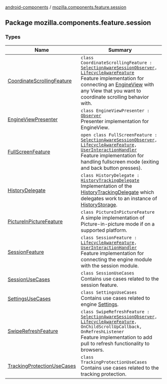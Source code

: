 [android-components](../index.md) / [mozilla.components.feature.session](./index.md)

## Package mozilla.components.feature.session

### Types

| Name | Summary |
|---|---|
| [CoordinateScrollingFeature](-coordinate-scrolling-feature/index.md) | `class CoordinateScrollingFeature : `[`SelectionAwareSessionObserver`](../mozilla.components.browser.session/-selection-aware-session-observer/index.md)`, `[`LifecycleAwareFeature`](../mozilla.components.support.base.feature/-lifecycle-aware-feature/index.md)<br>Feature implementation for connecting an [EngineView](../mozilla.components.concept.engine/-engine-view/index.md) with any View that you want to coordinate scrolling behavior with. |
| [EngineViewPresenter](-engine-view-presenter/index.md) | `class EngineViewPresenter : `[`Observer`](../mozilla.components.browser.session/-session-manager/-observer/index.md)<br>Presenter implementation for EngineView. |
| [FullScreenFeature](-full-screen-feature/index.md) | `open class FullScreenFeature : `[`SelectionAwareSessionObserver`](../mozilla.components.browser.session/-selection-aware-session-observer/index.md)`, `[`LifecycleAwareFeature`](../mozilla.components.support.base.feature/-lifecycle-aware-feature/index.md)`, `[`UserInteractionHandler`](../mozilla.components.support.base.feature/-user-interaction-handler/index.md)<br>Feature implementation for handling fullscreen mode (exiting and back button presses). |
| [HistoryDelegate](-history-delegate/index.md) | `class HistoryDelegate : `[`HistoryTrackingDelegate`](../mozilla.components.concept.engine.history/-history-tracking-delegate/index.md)<br>Implementation of the [HistoryTrackingDelegate](../mozilla.components.concept.engine.history/-history-tracking-delegate/index.md) which delegates work to an instance of [HistoryStorage](../mozilla.components.concept.storage/-history-storage/index.md). |
| [PictureInPictureFeature](-picture-in-picture-feature/index.md) | `class PictureInPictureFeature`<br>A simple implementation of Picture-in-picture mode if on a supported platform. |
| [SessionFeature](-session-feature/index.md) | `class SessionFeature : `[`LifecycleAwareFeature`](../mozilla.components.support.base.feature/-lifecycle-aware-feature/index.md)`, `[`UserInteractionHandler`](../mozilla.components.support.base.feature/-user-interaction-handler/index.md)<br>Feature implementation for connecting the engine module with the session module. |
| [SessionUseCases](-session-use-cases/index.md) | `class SessionUseCases`<br>Contains use cases related to the session feature. |
| [SettingsUseCases](-settings-use-cases/index.md) | `class SettingsUseCases`<br>Contains use cases related to engine [Settings](../mozilla.components.concept.engine/-settings/index.md). |
| [SwipeRefreshFeature](-swipe-refresh-feature/index.md) | `class SwipeRefreshFeature : `[`SelectionAwareSessionObserver`](../mozilla.components.browser.session/-selection-aware-session-observer/index.md)`, `[`LifecycleAwareFeature`](../mozilla.components.support.base.feature/-lifecycle-aware-feature/index.md)`, OnChildScrollUpCallback, OnRefreshListener`<br>Feature implementation to add pull to refresh functionality to browsers. |
| [TrackingProtectionUseCases](-tracking-protection-use-cases/index.md) | `class TrackingProtectionUseCases`<br>Contains use cases related to the tracking protection. |
